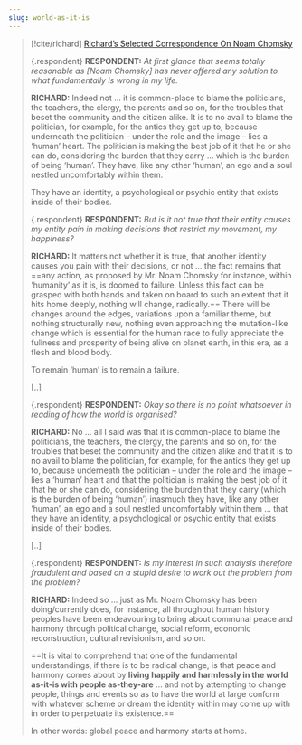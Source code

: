 ```yaml
---
slug: world-as-it-is
---
```




> [!cite/richard] [Richard’s Selected Correspondence On Noam Chomsky](https://actualfreedom.com.au/richard/selectedcorrespondence/sc-chomsky.htm)
> 
> {.respondent}
> **RESPONDENT:** _At first glance that seems totally reasonable as [Noam Chomsky] has never offered any solution to what fundamentally is wrong in my life._
> 
> **RICHARD:** Indeed not ... it is common-place to blame the politicians, the teachers, the clergy, the parents and so on, for the troubles that beset the community and the citizen alike. It is to no avail to blame the politician, for example, for the antics they get up to, because underneath the politician – under the role and the image – lies a ‘human’ heart. The politician is making the best job of it that he or she can do, considering the burden that they carry ... which is the burden of being ‘human’. They have, like any other ‘human’, an ego and a soul nestled uncomfortably within them.
> 
> They have an identity, a psychological or psychic entity that exists inside of their bodies.
> 
> {.respondent}
> **RESPONDENT:** _But is it not true that their entity causes my entity pain in making decisions that restrict my movement, my happiness?_
> 
> **RICHARD:** It matters not whether it is true, that another identity causes you pain with their decisions, or not ... the fact remains that ==any action, as proposed by Mr. Noam Chomsky for instance, within ‘humanity’ as it is, is doomed to failure. Unless this fact can be grasped with both hands and taken on board to such an extent that it hits home deeply, nothing will change, radically.== There will be changes around the edges, variations upon a familiar theme, but nothing structurally new, nothing even approaching the mutation-like change which is essential for the human race to fully appreciate the fullness and prosperity of being alive on planet earth, in this era, as a flesh and blood body.
> 
> To remain ‘human’ is to remain a failure.
> 
> [..]
> 
> {.respondent}
> **RESPONDENT:** _Okay so there is no point whatsoever in reading of how the world is organised?_
> 
> **RICHARD:** No ... all I said was that it is common-place to blame the politicians, the teachers, the clergy, the parents and so on, for the troubles that beset the community and the citizen alike and that it is to no avail to blame the politician, for example, for the antics they get up to, because underneath the politician – under the role and the image – lies a ‘human’ heart and that the politician is making the best job of it that he or she can do, considering the burden that they carry (which is the burden of being ‘human’) inasmuch they have, like any other ‘human’, an ego and a soul nestled uncomfortably within them ... that they have an identity, a psychological or psychic entity that exists inside of their bodies.
> 
> [..]
> 
> {.respondent}
> **RESPONDENT:** _Is my interest in such analysis therefore fraudulent and based on a stupid desire to work out the problem from the problem?_
> 
> **RICHARD:** Indeed so ... just as Mr. Noam Chomsky has been doing/currently does, for instance, all throughout human history peoples have been endeavouring to bring about communal peace and harmony through political change, social reform, economic reconstruction, cultural revisionism, and so on.
> 
> ==It is vital to comprehend that one of the fundamental understandings, if there is to be radical change, is that peace and harmony comes about by **living happily and harmlessly in the world as-it-is with people as-they-are** ... and not by attempting to change people, things and events so as to have the world at large conform with whatever scheme or dream the identity within may come up with in order to perpetuate its existence.==
> 
> In other words: global peace and harmony starts at home.

